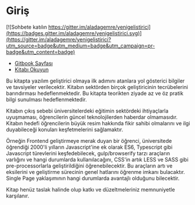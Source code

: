 Giriş
=======

[![Sohbete katılın https://gitter.im/aladagemre/yenigelistirici](https://badges.gitter.im/aladagemre/yenigelistirici.svg)](https://gitter.im/aladagemre/yenigelistirici?utm_source=badge&utm_medium=badge&utm_campaign=pr-badge&utm_content=badge)

* [Gitbook Sayfası](https://aladagemre.gitbooks.io/yenigelistirici/content/)
* [Kitabı Okuyun](https://aladagemre.gitbooks.io/yenigelistirici/content/)

Bu kitapta yazılım geliştirici olmaya ilk adımını atanlara yol gösterici bilgiler ve tavsiyeler verilecektir. Kitabın sektörden birçok geliştiricinin tecrübelerini barındırması hedeflenmektedir. Bu kitapta teorikten ziyade az ve öz pratik bilgi sunulması hedeflenmektedir.

Kitabın çıkış sebebi üniversitelerdeki eğitimin sektördeki ihtiyaçlarla uyuşmaması, öğrencilerin güncel teknolojilerden haberdar olmamasıdır. Kitabın hedefi öğrencilerin büyük resim hakkında fikir sahibi olmalarını ve ilgi duyabileceği konuları keşfetmelerini sağlamaktır.

Örneğin Frontend geliştirmeye merak duyan bir öğrenci, üniversitede öğrendiği 2000'li yılların Javascript'ine ek olarak ES6, Typescript gibi Javascript türevlerini keşfedebilecek, gulp/browserify tarzı araçların varlığını ve hangi durumlarda kullanılacağını, CSS'in artık LESS ve SASS gibi pre-processorlarla geliştirildiğini öğrenebilecektir. Bu araçların artı ve eksilerini ve geliştirme sürecinin genel hatlarını öğrenme imkanı bulacaktır. Single Page yaklaşımının hangi durumlarda avantajlı olduğunu bilecektir.

Kitap henüz taslak halinde olup katkı ve düzeltmeleriniz memnuniyetle karşılanır.
